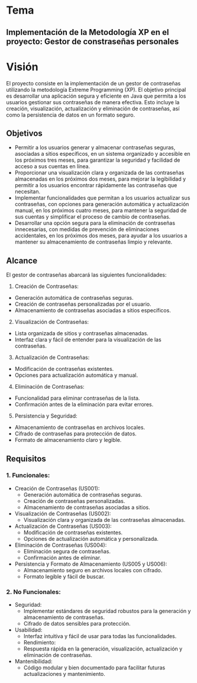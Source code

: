 # Tema
## Implementación de la Metodología XP en el proyecto: Gestor de constraseñas personales
# Visión
El proyecto consiste en la implementación de un gestor de contraseñas utilizando la metodología Extreme Programming (XP). El objetivo principal es desarrollar una aplicación segura y eficiente en Java que permita a los usuarios gestionar sus contraseñas de manera efectiva. Esto incluye la creación, visualización, actualización y eliminación de contraseñas, así como la persistencia de datos en un formato seguro.
## Objetivos 
- Permitir a los usuarios generar y almacenar contraseñas seguras, asociadas a sitios específicos, en un sistema organizado y accesible en los próximos tres meses, para garantizar la seguridad y facilidad de acceso a sus cuentas en línea.
- Proporcionar una visualización clara y organizada de las contraseñas almacenadas en los próximos dos meses, para mejorar la legibilidad y permitir a los usuarios encontrar rápidamente las contraseñas que necesitan.
- Implementar funcionalidades que permitan a los usuarios actualizar sus contraseñas, con opciones para generación automática y actualización manual, en los próximos cuatro meses, para mantener la seguridad de sus cuentas y simplificar el proceso de cambio de contraseñas.
- Desarrollar una opción segura para la eliminación de contraseñas innecesarias, con medidas de prevención de eliminaciones accidentales, en los próximos dos meses, para ayudar a los usuarios a mantener su almacenamiento de contraseñas limpio y relevante.

## Alcance
El gestor de contraseñas abarcará las siguientes funcionalidades:
1.	Creación de Contraseñas:
- Generación automática de contraseñas seguras.
- Creación de contraseñas personalizadas por el usuario.
- Almacenamiento de contraseñas asociadas a sitios específicos.
2.	Visualización de Contraseñas:
- Lista organizada de sitios y contraseñas almacenadas.
- Interfaz clara y fácil de entender para la visualización de las contraseñas.
3.	Actualización de Contraseñas:
- Modificación de contraseñas existentes.
- Opciones para actualización automática y manual.
4.	Eliminación de Contraseñas:
- Funcionalidad para eliminar contraseñas de la lista.
- Confirmación antes de la eliminación para evitar errores.
5.	Persistencia y Seguridad:
- Almacenamiento de contraseñas en archivos locales.
- Cifrado de contraseñas para protección de datos.
- Formato de almacenamiento claro y legible.

## Requisitos

### 1.	Funcionales:
- Creación de Contraseñas (US001):
    - Generación automática de contraseñas seguras.
    - Creación de contraseñas personalizadas.
    - Almacenamiento de contraseñas asociadas a sitios.
- Visualización de Contraseñas (US002):
    - Visualización clara y organizada de las contraseñas almacenadas.
- Actualización de Contraseñas (US003):
    - Modificación de contraseñas existentes.
    - Opciones de actualización automática y personalizada.
- Eliminación de Contraseñas (US004):
    - Eliminación segura de contraseñas.
    - Confirmación antes de eliminar.
- Persistencia y Formato de Almacenamiento (US005 y US006):
    - Almacenamiento seguro en archivos locales con cifrado.
    - Formato legible y fácil de buscar.
### 2.	No Funcionales:
- Seguridad:
    - Implementar estándares de seguridad robustos para la generación y almacenamiento de contraseñas.
    - Cifrado de datos sensibles para protección.
- Usabilidad:
    - Interfaz intuitiva y fácil de usar para todas las funcionalidades.
    - Rendimiento:
    - Respuesta rápida en la generación, visualización, actualización y eliminación de contraseñas.
- Mantenibilidad:
    - Código modular y bien documentado para facilitar futuras actualizaciones y mantenimiento.

